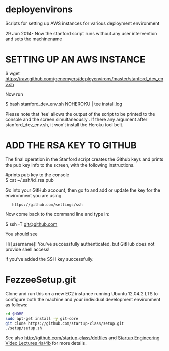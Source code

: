 deployenvirons
==========================================================

Scripts for setting up AWS instances for various deployment environment

29 Jun 2014- Now the stanford script runs without any user intervention and sets the machinename


SETTING UP AN AWS INSTANCE
==========================================================

$ wget https://raw.github.com/genemyers/deployenvirons/master/stanford_dev_env.sh

Now run

$ bash stanford_dev_env.sh NOHEROKU | tee install.log

Please note that 'tee' allows the output of the script to be printed to the console and the screen
simultaneously
.
If there any argument after stanford_dev_env.sh, it won’t install the Heroku tool belt.


ADD THE RSA KEY TO GITHUB
==========================================================
The final operation in the Stanford script creates the Github keys and prints
the pub key info to the screen, with the following instructions.

\#prints pub key to the console<br>
$ cat ~/.ssh/id_rsa.pub 


Go into your GitHub account, then go to and add or update the key for the environment you are using.

       https://github.com/settings/ssh



Now come back to the command line and type in:

$ ssh -T git@github.com


You should see 


Hi [username]! You've successfully authenticated, but GitHub does not provide shell access!


if you’ve added the SSH key successfully.

FezzeeSetup.git
=========
Clone and run this on a new EC2 instance running Ubuntu 12.04.2 LTS to
configure both the machine and your individual development environment as
follows:

```sh
cd $HOME
sudo apt-get install -y git-core
git clone https://github.com/startup-class/setup.git
./setup/setup.sh   
```

See also http://github.com/startup-class/dotfiles and
[Startup Engineering Video Lectures 4a/4b](https://class.coursera.org/startup-001/lecture/index)
for more details.

